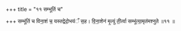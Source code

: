 +++
title = "११ सम्भूतिं च"

+++
सम्भू॑तिं च विना॒शं च॒ यस्तद्वेदो॒भय॑ँ स॒ह। वि॒ना॒शेन॑ मृ॒त्युं ती॒र्त्वा सम्भू॑त्या॒मृत॑मश्नुते ॥११ ॥